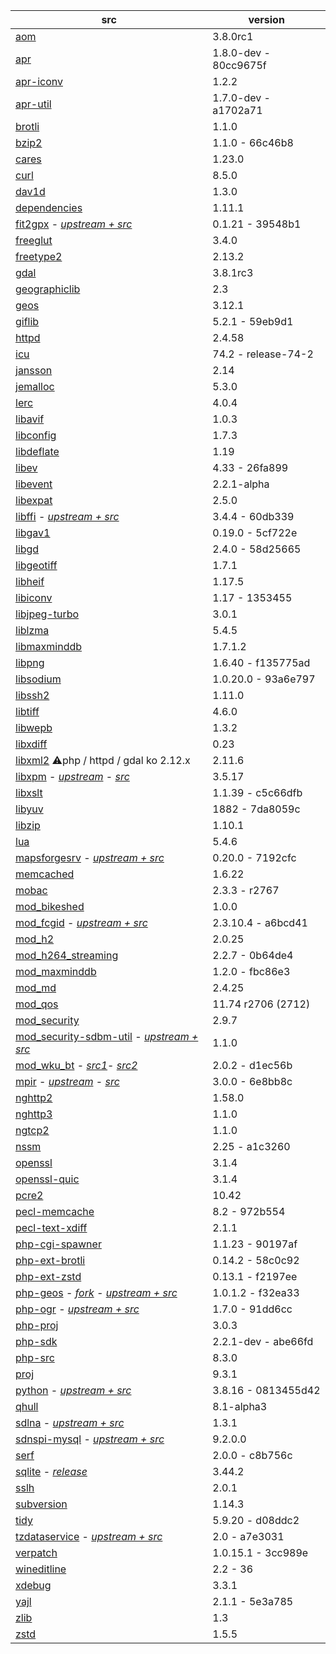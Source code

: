 | src | version |
| ---- | ---- |
| [aom](https://aomedia.googlesource.com/aom) | 3.8.0rc1 |
| [apr](https://github.com/apache/apr) | 1.8.0-dev - 80cc9675f |
| [apr-iconv](https://github.com/apache/apr-iconv) | 1.2.2 |
| [apr-util](https://github.com/apache/apr-util) | 1.7.0-dev - a1702a71 |
| [brotli](https://github.com/google/brotli) | 1.1.0 |
| [bzip2](https://gitlab.com/bzip2/bzip2.git) | 1.1.0 - 66c46b8 |
| [cares](https://github.com/c-ares/c-ares) | 1.23.0 |
| [curl](https://github.com/curl/curl) | 8.5.0 |
| [dav1d](https://code.videolan.org/videolan/dav1d.git) | 1.3.0 |
| [dependencies](https://github.com/lucasg/Dependencies) | 1.11.1 |
| [fit2gpx](https://github.com/nono303/fit2gpx) - [*upstream + src*](https://github.com/MaksVasilev/fit2gpx) | 0.1.21 - 39548b1 |
| [freeglut](https://github.com/dcnieho/FreeGLUT.git) | 3.4.0 |
| [freetype2](https://git.savannah.nongnu.org/git/freetype/freetype2.git/) | 2.13.2 |
| [gdal](https://github.com/OSGeo/gdal) | 3.8.1rc3 |
| [geographiclib](https://github.com/geographiclib/geographiclib/tree/release) | 2.3 |
| [geos](https://github.com/libgeos/geos) | 3.12.1 |
| [giflib](https://github.com/gongjianbo/GifLib) | 5.2.1 - 59eb9d1 |
| [httpd](https://github.com/apache/httpd) | 2.4.58 |
| [icu](https://github.com/unicode-org/icu) | 74.2 - release-74-2 |
| [jansson](https://github.com/akheron/jansson) | 2.14 |
| [jemalloc](https://github.com/jemalloc/jemalloc) | 5.3.0 |
| [lerc](https://github.com/Esri/lerc.git) | 4.0.4 |
| [libavif](https://github.com/AOMediaCodec/libavif.git) | 1.0.3 |
| [libconfig](https://github.com/hyperrealm/libconfig) | 1.7.3 |
| [libdeflate](https://github.com/ebiggers/libdeflate.git) | 1.19 |
| [libev](https://git.lighttpd.net/libev) | 4.33 - 26fa899 |
| [libevent](https://github.com/libevent/libevent) | 2.2.1-alpha |
| [libexpat](https://github.com/libexpat/libexpat) | 2.5.0 |
| [libffi](https://github.com/nono303/libffi) - _[upstream + src](https://github.com/libffi/libffi)_ | 3.4.4 - 60db339 |
| [libgav1](https://chromium.googlesource.com/codecs/libgav1) | 0.19.0 - 5cf722e |
| [libgd](https://github.com/libgd/libgd) | 2.4.0 - 58d25665 |
| [libgeotiff](https://github.com/OSGeo/libgeotiff) | 1.7.1 |
| [libheif](https://github.com/strukturag/libheif) | 1.17.5 |
| [libiconv](https://github.com/pffang/libiconv-for-Windows) | 1.17 - 1353455 |
| [libjpeg-turbo](https://github.com/libjpeg-turbo/libjpeg-turbo) | 3.0.1 |
| [liblzma](https://github.com/ShiftMediaProject/liblzma) | 5.4.5 |
| [libmaxminddb](https://github.com/maxmind/libmaxminddb) | 1.7.1.2 |
| [libpng](https://sourceforge.net/p/libpng/code/ci/master/tree/) | 1.6.40 - f135775ad |
| [libsodium](https://github.com/jedisct1/libsodium.git) | 1.0.20.0 - 93a6e797 |
| [libssh2](https://github.com/libssh2/libssh2) | 1.11.0 |
| [libtiff](https://gitlab.com/libtiff/libtiff) | 4.6.0 |
| [libwepb](https://chromium.googlesource.com/webm/libwebp) | 1.3.2 |
| [libxdiff](https://github.com/opencor/libxdiff) | 0.23 |
| [libxml2](https://gitlab.gnome.org/GNOME/libxml2.git) :warning:php / httpd / gdal ko 2.12.x | 2.11.6 |
| [libxpm](https://github.com/nono303/libxpm.git) - _[upstream](https://github.com/winlibs/libxpm)_ - _[src](https://gitlab.freedesktop.org/xorg/lib/libxpm)_ | 3.5.17 |
| [libxslt](https://gitlab.gnome.org/GNOME/libxslt) | 1.1.39 - c5c66dfb |
| [libyuv](https://chromium.googlesource.com/libyuv/libyuv) | 1882 - 7da8059c |
| [libzip](https://github.com/nih-at/libzip) | 1.10.1 |
| [lua](https://github.com/lua/lua) | 5.4.6 |
| [mapsforgesrv](https://github.com/nono303/mapsforgesrv.git) - _[upstream + src](https://github.com/telemaxx/mapsforgesrv)_ | 0.20.0 - 7192cfc |
| [memcached](https://github.com/memcached/memcached) | 1.6.22 |
| [mobac](https://svn.code.sf.net/p/mobac/code) | 2.3.3 - r2767 |
| [mod_bikeshed](https://github.com/JBlond/mod_bikeshed) | 1.0.0 |
| [mod_fcgid](https://github.com/nono303/mod_fcgid) - _[upstream + src](https://github.com/pagespeed/mod_fcgid)_ | 2.3.10.4 - a6bcd41 |
| [mod_h2](https://github.com/icing/mod_h2) | 2.0.25 |
| [mod_h264_streaming](https://github.com/traceypooh/mod_h264_streaming--intra-keyframes) | 2.2.7 - 0b64de4 |
| [mod_maxminddb](https://github.com/maxmind/mod_maxminddb) | 1.2.0 - fbc86e3 |
| [mod_md](https://github.com/icing/mod_md) | 2.4.25 |
| [mod_qos](https://sourceforge.net/p/mod-qos/source/HEAD/tree/trunk/httpd_src/modules/qos/) | 11.74 r2706 (2712) |
| [mod_security](https://github.com/SpiderLabs/ModSecurity) | 2.9.7 |
| [mod_security-sdbm-util](https://github.com/nono303/modsec-sdbm-util) - _[upstream + src](https://github.com/SpiderLabs/modsec-sdbm-util)_ | 1.1.0 |
| [mod_wku_bt](https://github.com/nono303/mod_whatkilledus) - _[src1](https://emptyhammock.com/media/downloads/wku_bt-2.01.zip)_- _[src2](https://github.com/nono303/mod_whatkilledus)_ | 2.0.2 - d1ec56b |
| [mpir](https://github.com/nono303/mpir) - _[upstream](https://github.com/BrianGladman/mpir)_ - _[src](https://github.com/wbhart/mpir)_ | 3.0.0 - 6e8bb8c |
| [nghttp2](https://github.com/nghttp2/nghttp2) | 1.58.0 |
| [nghttp3](https://github.com/ngtcp2/nghttp3) | 1.1.0 |
| [ngtcp2](https://github.com/ngtcp2/ngtcp2) | 1.1.0 |
| [nssm](https://github.com/puppetlabs/nssm) | 2.25 - a1c3260 |
| [openssl](https://github.com/openssl/openssl)                | 3.1.4            |
| [openssl-quic](https://github.com/quictls/openssl/tree/openssl-3.1.4+quic) | 3.1.4 |
| [pcre2](https://github.com/PCRE2Project/pcre2) | 10.42 |
| [pecl-memcache](https://github.com/websupport-sk/pecl-memcache) | 8.2 - 972b554 |
| [pecl-text-xdiff](https://github.com/php/pecl-text-xdiff) | 2.1.1 |
| [php-cgi-spawner](https://github.com/deemru/php-cgi-spawner) | 1.1.23 - 90197af |
| [php-ext-brotli](https://github.com/kjdev/php-ext-brotli) | 0.14.2 -  58c0c92 |
| [php-ext-zstd](https://github.com/kjdev/php-ext-zstd) | 0.13.1 - f2197ee |
| [php-geos](https://github.com/nono303/php-geos) - *[fork](https://github.com/ModelTech/php-geos) - [upstream + src](https://git.osgeo.org/gitea/geos/php-geos/commits/branch/php8)* | 1.0.1.2 - f32ea33 |
| [php-ogr](https://github.com/nono303/php-ogr) - *[upstream + src](https://github.com/dvzgeo/php_ogr)* | 1.7.0 - 91dd6cc |
| [php-proj](https://github.com/swen100/phpng-proj) | 3.0.3 |
| [php-sdk](https://github.com/php/php-sdk-binary-tools) | 2.2.1-dev - abe66fd |
| [php-src](https://github.com/php/php-src) | 8.3.0 |
| [proj](https://github.com/OSGeo/PROJ) | 9.3.1 |
| [python](https://github.com/nono303/cpython) - _[upstream + src](https://github.com/python/cpython/tree/3.8)_ | 3.8.16 - 0813455d42 |
| [qhull](https://github.com/qhull/qhull) | 8.1-alpha3 |
| [sdlna](https://github.com/nono303/simpleDLNA) - _[upstream + src](https://github.com/nmaier/simpleDLNA)_ | 1.3.1 |
| [sdnspi-mysql](https://github.com/nono303/sdnspi-MySQL.git) - _[upstream + src](https://github.com/jhsoftware/sdnspi-MySQL)_ | 9.2.0.0 |
| [serf](https://github.com/apache/serf.git) | 2.0.0 - c8b756c |
| [sqlite](https://github.com/rhuijben/sqlite-amalgamation) - *[release](https://www.sqlite.org/changes.html)* | 3.44.2 |
| [sslh](https://github.com/yrutschle/sslh) | 2.0.1 |
| [subversion](https://github.com/apache/subversion) | 1.14.3 |
| [tidy](https://github.com/htacg/tidy-html5) | 5.9.20 - d08ddc2 |
| [tzdataservice](https://github.com/nono303/tzdataservice) - _[upstream + src](https://github.com/skaringa/tzdataservice)_ | 2.0 - a7e3031 |
| [verpatch](https://github.com/pavel-a/ddverpatch) | 1.0.15.1 - 3cc989e |
| [wineditline](https://svn.code.sf.net/p/mingweditline/code) | 2.2 - 36 |
| [xdebug](https://github.com/xdebug/xdebug) | 3.3.1 |
| [yajl](https://github.com/lloyd/yajl) | 2.1.1 - 5e3a785 |
| [zlib](https://github.com/madler/zlib) | 1.3 |
| [zstd](https://github.com/facebook/zstd/tree/v1.5.2) | 1.5.5 |